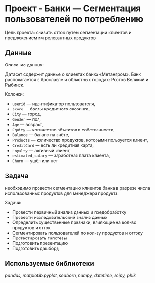 # Проект - Банки — Сегментация пользователей по потреблению
Цель проекта: снизить отток путем сегментации клиентов и предложением им релевантных продуктов

## Данные

Описание данных:

Датасет содержит данные о клиентах банка «Метанпром». Банк располагается в Ярославле и областных городах: Ростов Великий и Рыбинск.

Колонки:

- `userid` — идентификатор пользователя,
- `score` — баллы кредитного скоринга,
- `City` — город,
- `Gender` — пол,
- `Age` — возраст,
- `Equity` — количество объектов в собственности,
- `Balance` — баланс на счёте,
- `Products` — количество продуктов, которыми пользуется клиент,
- `CreditCard` — есть ли кредитная карта,
- `Loyalty` — активный клиент,
- `estimated_salary` — заработная плата клиента,
- `Churn` — ушёл или нет.

## Задача

необходимо провести сегментацию клиентов банка в разрезе числа использованных продуктов для менеджера продукта.

Задачи:

- Провести первичный анализ данных и предобработку
- Провести исследовательский анализ данных
- Определить существенные признаки, влияющие на кол-во продуктов и отток
- Сегментировать пользователей по кол-ву продуктов и оттоку
- Протестировать гипотезы
- Подготовить презентацию
- Подготовить дашборд

## Используемые библиотеки
*pandas, matplotlib.pyplot, seaborn, numpy, datetime, scipy, phik*
